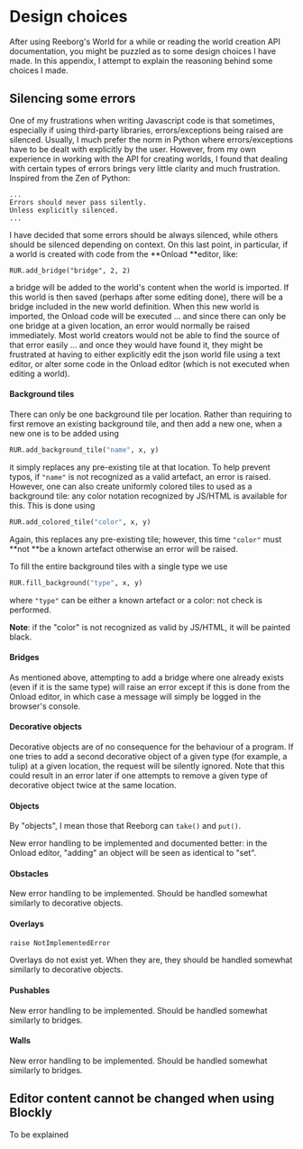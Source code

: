 # Design choices

After using Reeborg's World for a while or reading the world creation API documentation, you might be puzzled as to some design choices I have made. In this appendix, I attempt to explain the reasoning behind some choices I made.

## Silencing some errors

One of my frustrations when writing Javascript code is that sometimes, especially if using third-party libraries, errors/exceptions being raised are silenced. Usually, I much prefer the norm in Python where errors/exceptions have to be dealt with explicitly by the user.  However, from my own experience in working with the API for creating worlds, I found that dealing with certain types of errors brings very little clarity and much frustration.  Inspired from the Zen of Python:

```
...
Errors should never pass silently.
Unless explicitly silenced.
...
```

I have decided that some errors should be always silenced, while others should be silenced depending on context.  On this last point, in particular, if a world is created with code from the **Onload **editor, like:

```
RUR.add_bridge("bridge", 2, 2)
```

a bridge will be added to the world's content when the world is imported.  If this world is then saved \(perhaps after some editing done\), there will be a bridge included in the new world definition.  When this new world is imported, the Onload code will be executed ... and since there can only be one bridge at a given location, an error would normally be raised immediately.  Most world creators would not be able to find the source of that error easily ... and once they would have found it, they might be frustrated at having to either explicitly edit the json world file using a text editor, or alter some code in the Onload editor \(which is not executed when editing a world\). 

#### Background tiles

There can only be one background tile per location. Rather than requiring to first remove an existing background tile, and then add a new one, when a new one is to be added using

```py
RUR.add_background_tile("name", x, y)
```

it simply replaces any pre-existing tile at that location.  To help prevent typos, if `"name"` is not recognized as a valid artefact, an error is raised.  However, one can also create uniformly colored tiles to used as a background tile: any color notation recognized by JS/HTML is available for this. This is done using

```py
RUR.add_colored_tile("color", x, y)
```

Again, this replaces any pre-existing tile; however, this time `"color"` must **not **be a known artefact otherwise an error will be raised.

To fill the entire background tiles with a single type we use

```py
RUR.fill_background("type", x, y)
```

where `"type"` can be either a known artefact or a color: not check is performed.

**Note**: if the "color" is not recognized as valid by JS/HTML, it will be painted black.

#### Bridges

As mentioned above, attempting to add a bridge where one already exists \(even if it is the same type\) will raise an error except if this is done from the Onload editor, in which case a message will simply be logged in the browser's console.

#### Decorative objects

Decorative objects are of no consequence for the behaviour of a program. If one tries to add a second decorative object of a given type \(for example, a tulip\) at a given location, the request will be silently ignored.  Note that this could result in an error later if one attempts to remove a given type of decorative object twice at the same location.

#### Objects

By "objects", I mean those that Reeborg can `take()` and `put()`. 

New error handling to be implemented and documented better: in the Onload editor, "adding" an object will be seen as identical to "set".

#### Obstacles

New error handling to be implemented.  Should be handled somewhat similarly to decorative objects.

#### Overlays

```js
raise NotImplementedError
```

Overlays do not exist yet. When they are, they should be handled somewhat similarly to decorative objects.

#### Pushables

New error handling to be implemented. Should be handled somewhat similarly to bridges.

#### Walls

New error handling to be implemented. Should be handled somewhat similarly to bridges.

## Editor content cannot be changed when using Blockly

To be explained




